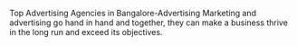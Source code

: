 
Top Advertising Agencies in Bangalore-Advertising
Marketing and advertising go hand in hand and together, they can make a business thrive in the long run and exceed its objectives.
